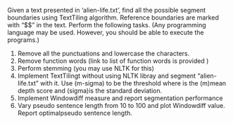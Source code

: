 Given a text presented in ‘alien-life.txt’, find all the possible segment boundaries using TextTiling
algorithm. Reference boundaries are marked with “$$” in the text. Perform the following tasks. (Any
programming language may be used. However, you should be able to execute the programs.)


1. Remove all the punctuations and lowercase the characters.
2. Remove function words (link to list of function words is provided )
3. Perform stemming (you may use NLTK for this)
4. Implement TextTilingt without using NLTK libray  and segment “alien-life.txt” with it. Use (m-sigma) to be the threshold where is the (m)mean depth score and (sigma)is the standard deviation.
5. Implement Windowdiff measure and report segmentation performance
6. Vary pseudo sentence length from 10 to 100 and plot Windowdiff value. Report optimalpseudo sentence length.

